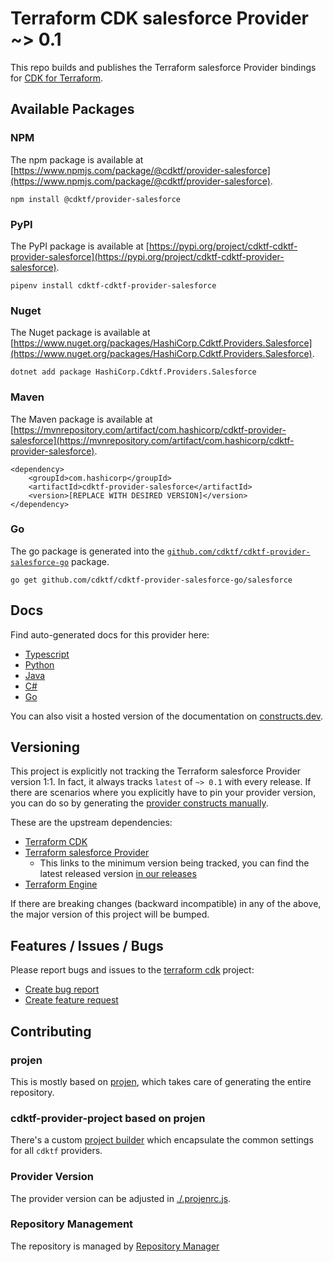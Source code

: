 
# Terraform CDK salesforce Provider ~> 0.1

This repo builds and publishes the Terraform salesforce Provider bindings for [CDK for Terraform](https://cdk.tf).

## Available Packages

### NPM

The npm package is available at [https://www.npmjs.com/package/@cdktf/provider-salesforce](https://www.npmjs.com/package/@cdktf/provider-salesforce).

`npm install @cdktf/provider-salesforce`

### PyPI

The PyPI package is available at [https://pypi.org/project/cdktf-cdktf-provider-salesforce](https://pypi.org/project/cdktf-cdktf-provider-salesforce).

`pipenv install cdktf-cdktf-provider-salesforce`

### Nuget

The Nuget package is available at [https://www.nuget.org/packages/HashiCorp.Cdktf.Providers.Salesforce](https://www.nuget.org/packages/HashiCorp.Cdktf.Providers.Salesforce).

`dotnet add package HashiCorp.Cdktf.Providers.Salesforce`

### Maven

The Maven package is available at [https://mvnrepository.com/artifact/com.hashicorp/cdktf-provider-salesforce](https://mvnrepository.com/artifact/com.hashicorp/cdktf-provider-salesforce).

```
<dependency>
    <groupId>com.hashicorp</groupId>
    <artifactId>cdktf-provider-salesforce</artifactId>
    <version>[REPLACE WITH DESIRED VERSION]</version>
</dependency>
```


### Go

The go package is generated into the [`github.com/cdktf/cdktf-provider-salesforce-go`](https://github.com/cdktf/cdktf-provider-salesforce-go) package.

`go get github.com/cdktf/cdktf-provider-salesforce-go/salesforce`

## Docs

Find auto-generated docs for this provider here: 

- [Typescript](./docs/API.typescript.md)
- [Python](./docs/API.python.md)
- [Java](./docs/API.java.md)
- [C#](./docs/API.csharp.md)
- [Go](./docs/API.go.md)

You can also visit a hosted version of the documentation on [constructs.dev](https://constructs.dev/packages/@cdktf/provider-salesforce).

## Versioning

This project is explicitly not tracking the Terraform salesforce Provider version 1:1. In fact, it always tracks `latest` of `~> 0.1` with every release. If there are scenarios where you explicitly have to pin your provider version, you can do so by generating the [provider constructs manually](https://cdk.tf/imports).

These are the upstream dependencies:

- [Terraform CDK](https://cdk.tf)
- [Terraform salesforce Provider](https://registry.terraform.io/providers/hashicorp/salesforce/0.1.0)
    - This links to the minimum version being tracked, you can find the latest released version [in our releases](https://github.com/cdktf/cdktf-provider-salesforce/releases)
- [Terraform Engine](https://terraform.io)

If there are breaking changes (backward incompatible) in any of the above, the major version of this project will be bumped.

## Features / Issues / Bugs

Please report bugs and issues to the [terraform cdk](https://cdk.tf) project:

- [Create bug report](https://cdk.tf/bug)
- [Create feature request](https://cdk.tf/feature)

## Contributing

### projen

This is mostly based on [projen](https://github.com/eladb/projen), which takes care of generating the entire repository.

### cdktf-provider-project based on projen

There's a custom [project builder](https://github.com/hashicorp/cdktf-provider-project) which encapsulate the common settings for all `cdktf` providers.

### Provider Version

The provider version can be adjusted in [./.projenrc.js](./.projenrc.js).

### Repository Management

The repository is managed by [Repository Manager](https://github.com/hashicorp/cdktf-repository-manager/)
